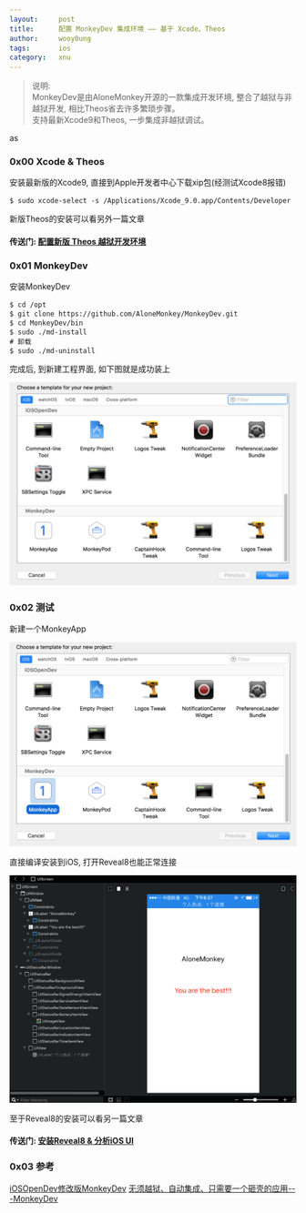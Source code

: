 ```yaml
---
layout:     post
title:      配置 MonkeyDev 集成环境 —— 基于 Xcode、Theos
author:     wooy0ung
tags: 		ios
category:  	xnu
---
```



>说明:  
>MonkeyDev是由AloneMonkey开源的一款集成开发环境, 整合了越狱与非越狱开发, 相比Theos省去许多繁琐步骤。  
>支持最新Xcode9和Theos, 一步集成非越狱调试。  
<!-- more -->

as
### 0x00 Xcode & Theos

安装最新版的Xcode9, 直接到Apple开发者中心下载xip包(经测试Xcode8报错)

```
$ sudo xcode-select -s /Applications/Xcode_9.0.app/Contents/Developer
```

新版Theos的安装可以看另外一篇文章

#### 传送门: [配置新版 Theos 越狱开发环境](http://www.wooy0ung.me/xnu/2017/09/18/install-new-theos/)


### 0x01 MonkeyDev

安装MonkeyDev

```
$ cd /opt
$ git clone https://github.com/AloneMonkey/MonkeyDev.git
$ cd MonkeyDev/bin
$ sudo ./md-install
# 卸载
$ sudo ./md-uninstall
```

完成后, 到新建工程界面, 如下图就是成功装上

![](/assets/img/xnu/2017-09-19-install-monkeydev/0x00.png)


### 0x02 测试

新建一个MonkeyApp

![](/assets/img/xnu/2017-09-19-install-monkeydev/0x01.png)

直接编译安装到iOS, 打开Reveal8也能正常连接

![](/assets/img/xnu/2017-09-19-install-monkeydev/0x02.png)

至于Reveal8的安装可以看另一篇文章

#### 传送门: [安装Reveal8 & 分析iOS UI](http://www.wooy0ung.me/xnu/2017/09/18/install-reveal8/)


### 0x03 参考

[iOSOpenDev修改版MonkeyDev](http://www.alonemonkey.com/2017/06/28/monkeydev/)
[无须越狱、自动集成、只需要一个砸壳的应用---MonkeyDev](http://www.alonemonkey.com/2017/07/12/monkeydev-without-jailbreak/)